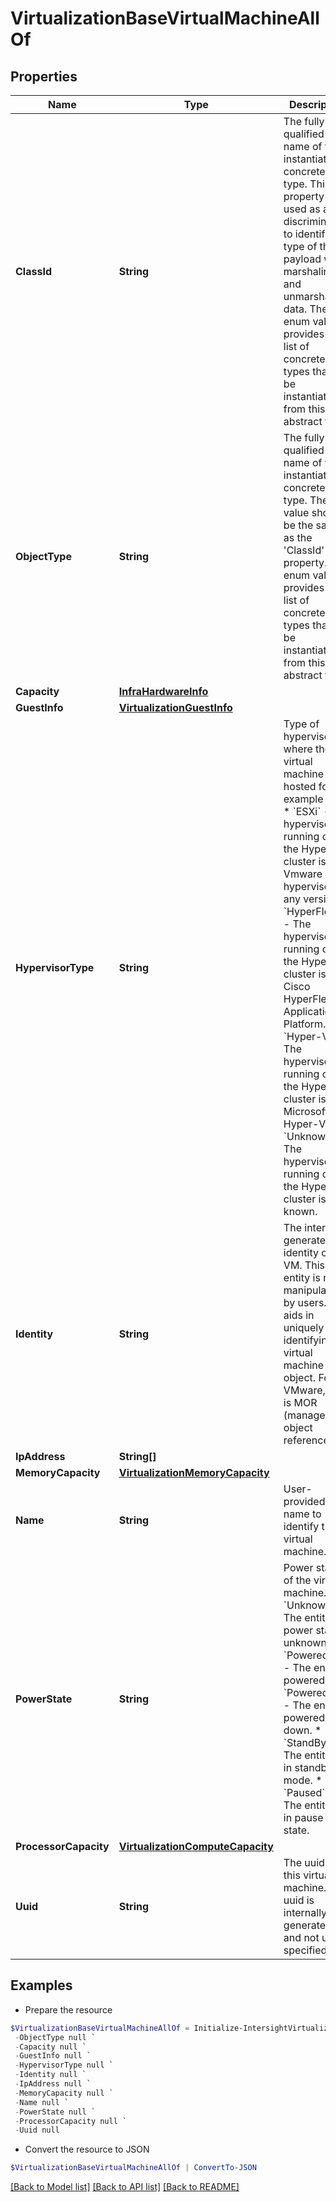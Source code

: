 # VirtualizationBaseVirtualMachineAllOf
## Properties

Name | Type | Description | Notes
------------ | ------------- | ------------- | -------------
**ClassId** | **String** | The fully-qualified name of the instantiated, concrete type. This property is used as a discriminator to identify the type of the payload when marshaling and unmarshaling data. The enum values provides the list of concrete types that can be instantiated from this abstract type. | 
**ObjectType** | **String** | The fully-qualified name of the instantiated, concrete type. The value should be the same as the &#39;ClassId&#39; property. The enum values provides the list of concrete types that can be instantiated from this abstract type. | 
**Capacity** | [**InfraHardwareInfo**](InfraHardwareInfo.md) |  | [optional] 
**GuestInfo** | [**VirtualizationGuestInfo**](VirtualizationGuestInfo.md) |  | [optional] 
**HypervisorType** | **String** | Type of hypervisor where the virtual machine is hosted for example ESXi. * &#x60;ESXi&#x60; - The hypervisor running on the HyperFlex cluster is a Vmware ESXi hypervisor of any version. * &#x60;HyperFlexAp&#x60; - The hypervisor running on the HyperFlex cluster is Cisco HyperFlex Application Platform. * &#x60;Hyper-V&#x60; - The hypervisor running on the HyperFlex cluster is Microsoft Hyper-V. * &#x60;Unknown&#x60; - The hypervisor running on the HyperFlex cluster is not known. | [optional] [default to "ESXi"]
**Identity** | **String** | The internally generated identity of this VM. This entity is not manipulated by users. It aids in uniquely identifying the virtual machine object. For VMware, this is MOR (managed object reference). | [optional] 
**IpAddress** | **String[]** |  | [optional] 
**MemoryCapacity** | [**VirtualizationMemoryCapacity**](VirtualizationMemoryCapacity.md) |  | [optional] 
**Name** | **String** | User-provided name to identify the virtual machine. | [optional] 
**PowerState** | **String** | Power state of the virtual machine. * &#x60;Unknown&#x60; - The entity&#39;s power state is unknown. * &#x60;PoweredOn&#x60; - The entity is powered on. * &#x60;PoweredOff&#x60; - The entity is powered down. * &#x60;StandBy&#x60; - The entity is in standby mode. * &#x60;Paused&#x60; - The entity is in pause state. | [optional] [default to "Unknown"]
**ProcessorCapacity** | [**VirtualizationComputeCapacity**](VirtualizationComputeCapacity.md) |  | [optional] 
**Uuid** | **String** | The uuid of this virtual machine. The uuid is internally generated and not user specified. | [optional] 

## Examples

- Prepare the resource
```powershell
$VirtualizationBaseVirtualMachineAllOf = Initialize-IntersightVirtualizationBaseVirtualMachineAllOf  -ClassId null `
 -ObjectType null `
 -Capacity null `
 -GuestInfo null `
 -HypervisorType null `
 -Identity null `
 -IpAddress null `
 -MemoryCapacity null `
 -Name null `
 -PowerState null `
 -ProcessorCapacity null `
 -Uuid null
```

- Convert the resource to JSON
```powershell
$VirtualizationBaseVirtualMachineAllOf | ConvertTo-JSON
```

[[Back to Model list]](../README.md#documentation-for-models) [[Back to API list]](../README.md#documentation-for-api-endpoints) [[Back to README]](../README.md)


